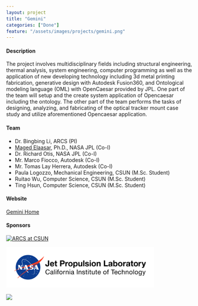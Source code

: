 ```yaml
---
layout: project
title: "Gemini"
categories: ["Done"]
feature: "/assets/images/projects/gemini.png"
---
```


#### Description

The project involves multidisciplinary fields including structural engineering, thermal analysis, system engineering, computer programming as well as the application of new developing technology including 3d metal printing fabrication, generative design with Autodesk Fusion360, and Ontological modeling language (OML) with OpenCaesar provided by JPL. One part of the team will setup and the create system application of Opencaesar including the ontology. The other part of the team performs the tasks of designing, analyzing, and fabricating of the optical tracker mount case study and utilize aforementioned Opencaesar application.

#### Team

- Dr. Bingbing Li, ARCS (PI)
- [Maged Elaasar](/maged-elaasar.html), Ph.D., NASA JPL (Co-I)
- Dr. Richard Otis, NASA JPL (Co-I)
- Mr. Marco Fiocco, Autodesk (Co-I)
- Mr. Tomas Lay Herrera, Autodesk (Co-I)
- Paula Logozzo, Mechanical Engineering, CSUN (M.Sc. Student)
- Ruitao Wu, Computer Science, CSUN (M.Sc. Student)
- Ting Hsun, Computer Science, CSUN (M.Sc. Student)

#### Website

[Gemini Home](https://arcs.center/using-open-caesar-and-intrepid-to-design-and-additively-manufacture-the-multiphysics-optical-tracker/)

#### Sponsors

<a href="https://arcs.center/"><img src="https://arcs.center/wp-content/uploads/2021/03/arcs.jpg" alt="ARCS at CSUN" width="300"/></a>

[<img width="400" src="/assets/images/jpl-logo.png"/>](https://www.jpl.nasa.gov/)

[<img width="300" src="https://cdn-public.softwarereviews.com/production/logos/offerings/12235/original/Autodesk_logo.png"/>](https://www.autodesk.com/)
